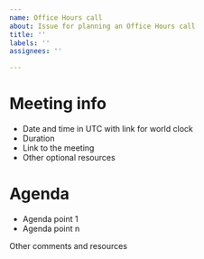 ```yaml
---
name: Office Hours call
about: Issue for planning an Office Hours call
title: ''
labels: ''
assignees: ''

---
```


# Meeting info

- Date and time in UTC with link for world clock
- Duration 
- Link to the meeting 
- Other optional resources 

# Agenda 

- Agenda point 1 
- Agenda point n 

Other comments and resources
